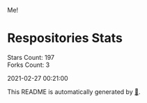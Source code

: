Me!

# Respositories Stats
Stars Count: 197  
Forks Count: 3

2021-02-27 00:21:00  

This README is automatically generated by [🐰](https://github.com/rnitta/rnitta).
